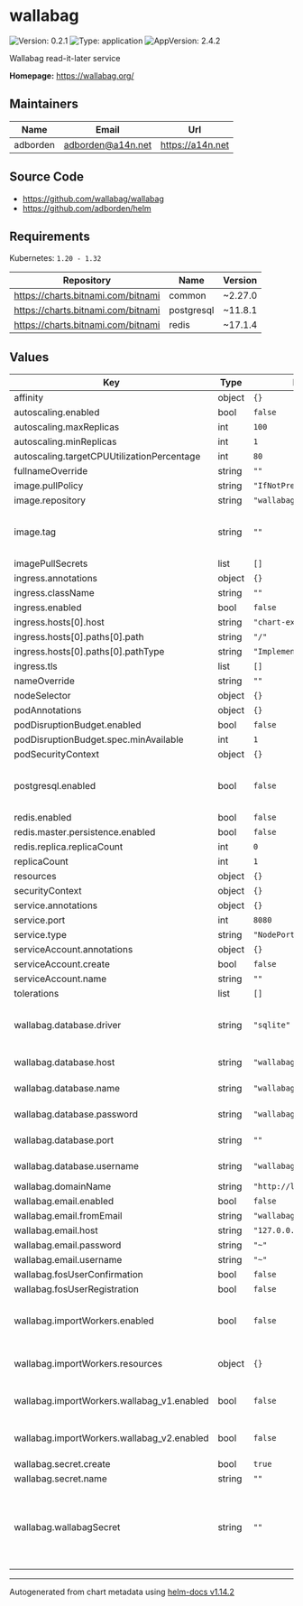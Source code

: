 # wallabag

![Version: 0.2.1](https://img.shields.io/badge/Version-0.2.1-informational?style=flat-square) ![Type: application](https://img.shields.io/badge/Type-application-informational?style=flat-square) ![AppVersion: 2.4.2](https://img.shields.io/badge/AppVersion-2.4.2-informational?style=flat-square)

Wallabag read-it-later service

**Homepage:** <https://wallabag.org/>

## Maintainers

| Name | Email | Url |
| ---- | ------ | --- |
| adborden | <adborden@a14n.net> | <https://a14n.net> |

## Source Code

* <https://github.com/wallabag/wallabag>
* <https://github.com/adborden/helm>

## Requirements

Kubernetes: `1.20 - 1.32`

| Repository | Name | Version |
|------------|------|---------|
| https://charts.bitnami.com/bitnami | common | ~2.27.0 |
| https://charts.bitnami.com/bitnami | postgresql | ~11.8.1 |
| https://charts.bitnami.com/bitnami | redis | ~17.1.4 |

## Values

| Key | Type | Default | Description |
|-----|------|---------|-------------|
| affinity | object | `{}` |  |
| autoscaling.enabled | bool | `false` |  |
| autoscaling.maxReplicas | int | `100` |  |
| autoscaling.minReplicas | int | `1` |  |
| autoscaling.targetCPUUtilizationPercentage | int | `80` |  |
| fullnameOverride | string | `""` |  |
| image.pullPolicy | string | `"IfNotPresent"` |  |
| image.repository | string | `"wallabag/wallabag"` |  |
| image.tag | string | `""` | Overrides the image tag whose default is the chart appVersion. |
| imagePullSecrets | list | `[]` |  |
| ingress.annotations | object | `{}` |  |
| ingress.className | string | `""` |  |
| ingress.enabled | bool | `false` |  |
| ingress.hosts[0].host | string | `"chart-example.local"` |  |
| ingress.hosts[0].paths[0].path | string | `"/"` |  |
| ingress.hosts[0].paths[0].pathType | string | `"ImplementationSpecific"` |  |
| ingress.tls | list | `[]` |  |
| nameOverride | string | `""` |  |
| nodeSelector | object | `{}` |  |
| podAnnotations | object | `{}` |  |
| podDisruptionBudget.enabled | bool | `false` |  |
| podDisruptionBudget.spec.minAvailable | int | `1` |  |
| podSecurityContext | object | `{}` |  |
| postgresql.enabled | bool | `false` | Enable installation of postgresql subchart. See [bitnami/postgresql](https://github.com/bitnami/charts/tree/main/bitnami/postgresql/) |
| redis.enabled | bool | `false` |  |
| redis.master.persistence.enabled | bool | `false` |  |
| redis.replica.replicaCount | int | `0` |  |
| replicaCount | int | `1` |  |
| resources | object | `{}` |  |
| securityContext | object | `{}` |  |
| service.annotations | object | `{}` |  |
| service.port | int | `8080` |  |
| service.type | string | `"NodePort"` |  |
| serviceAccount.annotations | object | `{}` |  |
| serviceAccount.create | bool | `false` |  |
| serviceAccount.name | string | `""` |  |
| tolerations | list | `[]` |  |
| wallabag.database.driver | string | `"sqlite"` | The database driver. One of `sqlite` or `postgresql`. |
| wallabag.database.host | string | `"wallabag"` | The database host. |
| wallabag.database.name | string | `"wallabag"` | The database name. |
| wallabag.database.password | string | `"wallabag"` | The database password. |
| wallabag.database.port | string | `""` | The database port. |
| wallabag.database.username | string | `"wallabag"` | The database username. |
| wallabag.domainName | string | `"http://localhost:8080"` |  |
| wallabag.email.enabled | bool | `false` |  |
| wallabag.email.fromEmail | string | `"wallabag@example.com"` |  |
| wallabag.email.host | string | `"127.0.0.1"` |  |
| wallabag.email.password | string | `"~"` |  |
| wallabag.email.username | string | `"~"` |  |
| wallabag.fosUserConfirmation | bool | `false` |  |
| wallabag.fosUserRegistration | bool | `false` |  |
| wallabag.importWorkers.enabled | bool | `false` | Enable import workers for importing backups and data. |
| wallabag.importWorkers.resources | object | `{}` | Apply resources to all import workers |
| wallabag.importWorkers.wallabag_v1.enabled | bool | `false` | Enable the wallabag_v1 importer. |
| wallabag.importWorkers.wallabag_v2.enabled | bool | `false` | Enable the wallabag_v2 importer. |
| wallabag.secret.create | bool | `true` |  |
| wallabag.secret.name | string | `""` |  |
| wallabag.wallabagSecret | string | `""` | Symfony secret for cryptographic seed. This should be a randomly generated string. Leave blank for a random value. |

----------------------------------------------
Autogenerated from chart metadata using [helm-docs v1.14.2](https://github.com/norwoodj/helm-docs/releases/v1.14.2)
